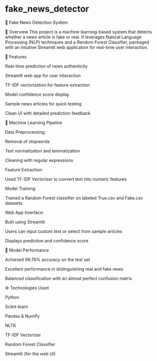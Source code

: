 # fake_news_detector

📰 Fake News Detection System

📌 Overview
This project is a machine learning-based system that detects whether a news article is fake or real. It leverages Natural Language Processing (NLP) techniques and a Random Forest Classifier, packaged with an intuitive Streamlit web application for real-time user interaction.

🚀 Features

Real-time prediction of news authenticity

Streamlit web app for user interaction

TF-IDF vectorization for feature extraction

Model confidence score display

Sample news articles for quick testing

Clean UI with detailed prediction feedback

🧠 Machine Learning Pipeline

Data Preprocessing:

Removal of stopwords

Text normalization and lemmatization

Cleaning with regular expressions

Feature Extraction:

Used TF-IDF Vectorizer to convert text into numeric features

Model Training:

Trained a Random Forest classifier on labeled True.csv and Fake.csv datasets

Web App Interface:

Built using Streamlit

Users can input custom text or select from sample articles

Displays prediction and confidence score

🧪 Model Performance

Achieved 99.76% accuracy on the test set

Excellent performance in distinguishing real and fake news

Balanced classification with an almost perfect confusion matrix

⚙️ Technologies Used

Python

Scikit-learn

Pandas & NumPy

NLTK

TF-IDF Vectorizer

Random Forest Classifier

Streamlit (for the web UI)
